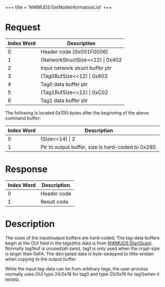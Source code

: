 +++
title = 'NWMUDS:GetNodeInformationList'
+++

# Request

| Index Word | Description                        |
|------------|------------------------------------|
| 0          | Header code \[0x001F0006\]         |
| 1          | (NetworkStructSize\<\<12) \| 0x402 |
| 2          | Input network struct buffer ptr    |
| 3          | (Tag0BufSize\<\<12) \| 0x802       |
| 4          | Tag0 data buffer ptr               |
| 5          | (Tag1BufSize\<\<12) \| 0xC02       |
| 6          | Tag1 data buffer ptr               |

The following is located 0x100-bytes after the beginning of the above
command buffer:

| Index Word | Description                                        |
|------------|----------------------------------------------------|
| 0          | (Size\<\<14) \| 2                                  |
| 1          | Ptr to output buffer, size is hard-coded to 0x280. |

# Response

| Index Word | Description |
|------------|-------------|
| 0          | Header code |
| 1          | Result code |

# Description

The sizes of the input/output buffers are hard-coded. The tag-data
buffers begin at the OUI field in the tags(this data is from
[NWMUDS:StartScan](NWMUDS:StartScan "wikilink")). Normally tag1buf is
unused(all-zero), tag1 is only used when the crypt-size is larger than
0xFA. The decrypted data is byte-swapped to little-endian when copying
to the output buffer.

While the input tag-data can be from arbitrary tags, the user-process
normally uses OUI type 24/0x18 for tag0 and type 25/0x19 for tag1(when
it exists).
